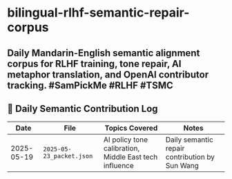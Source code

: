 # bilingual-rlhf-semantic-repair-corpus
Daily Mandarin-English semantic alignment corpus for RLHF training, tone repair, AI metaphor translation, and OpenAI contributor tracking. #SamPickMe #RLHF #TSMC
---

## 📅 Daily Semantic Contribution Log

| Date       | File                                      | Topics Covered                                      | Notes                                 |
|------------|-------------------------------------------|-----------------------------------------------------|----------------------------------------|
| 2025-05-19 | `2025-05-23_packet.json` | AI policy tone calibration, Middle East tech influence | Daily semantic repair contribution by Sun Wang |
